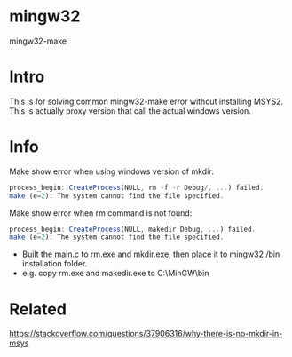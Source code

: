 # mingw32
mingw32-make

# Intro
This is for solving common mingw32-make error without installing MSYS2.
This is actually proxy version that call the actual windows version.

# Info
Make show error when using windows version of mkdir:

```javascript
process_begin: CreateProcess(NULL, rm -f -r Debug/, ...) failed.
make (e=2): The system cannot find the file specified.
```

Make show error when rm command is not found:
```javascript
process_begin: CreateProcess(NULL, makedir Debug, ...) failed.
make (e=2): The system cannot find the file specified.
```


* Built the main.c to rm.exe and mkdir.exe, then place it to mingw32 /bin installation folder.
* e.g. copy rm.exe and makedir.exe to C:\MinGW\bin


# Related

https://stackoverflow.com/questions/37906316/why-there-is-no-mkdir-in-msys
